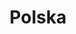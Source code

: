 ---
title: Polska
crosslinks:
- youtubefactsbot
- europe
- poland
- youtubot
- u_imguralbumbot
- autourbanbot
- livven
- xkcd
- worldnews
- MassdropBot
- The_Donald
- AskReddit
- TVPInfo
- john_yukis_bots
- LateStageCapitalism
- TwoXChromosomes
- Amd
- de
- sweden
- anti_gif_bot
---